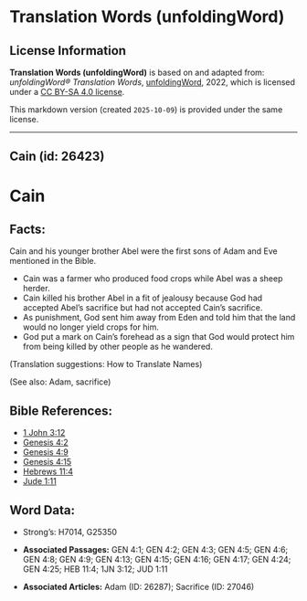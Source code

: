 # Translation Words (unfoldingWord)

## License Information

**Translation Words (unfoldingWord)** is based on and adapted from: _unfoldingWord® Translation Words_, [unfoldingWord](https://unfoldingword.org/utw), 2022, which is licensed under a [CC BY-SA 4.0 license](https://creativecommons.org/licenses/by-sa/4.0/legalcode.en).

This markdown version (created `2025-10-09`) is provided under the same license.



--------------------------------

## Cain (id: 26423)

Cain
====

Facts:
------

Cain and his younger brother Abel were the first sons of Adam and Eve mentioned in the Bible.

* Cain was a farmer who produced food crops while Abel was a sheep herder.
* Cain killed his brother Abel in a fit of jealousy because God had accepted Abel’s sacrifice but had not accepted Cain’s sacrifice.
* As punishment, God sent him away from Eden and told him that the land would no longer yield crops for him.
* God put a mark on Cain’s forehead as a sign that God would protect him from being killed by other people as he wandered.

(Translation suggestions: How to Translate Names)

(See also: Adam, sacrifice)

Bible References:
-----------------

* [1 John 3:12](https://ref.ly/1John3:12)
* [Genesis 4:2](https://ref.ly/Gen4:2)
* [Genesis 4:9](https://ref.ly/Gen4:9)
* [Genesis 4:15](https://ref.ly/Gen4:15)
* [Hebrews 11:4](https://ref.ly/Heb11:4)
* [Jude 1:11](https://ref.ly/Jude1:11)

Word Data:
----------

* Strong’s: H7014, G25350

* **Associated Passages:** GEN 4:1; GEN 4:2; GEN 4:3; GEN 4:5; GEN 4:6; GEN 4:8; GEN 4:9; GEN 4:13; GEN 4:15; GEN 4:16; GEN 4:17; GEN 4:24; GEN 4:25; HEB 11:4; 1JN 3:12; JUD 1:11
* **Associated Articles:** Adam (ID: 26287); Sacrifice (ID: 27046)

